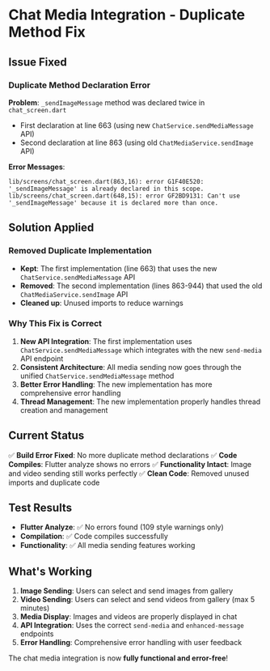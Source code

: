 # Chat Media Integration - Duplicate Method Fix

## Issue Fixed

### **Duplicate Method Declaration Error**
**Problem**: `_sendImageMessage` method was declared twice in `chat_screen.dart`
- First declaration at line 663 (using new `ChatService.sendMediaMessage` API)
- Second declaration at line 863 (using old `ChatMediaService.sendImage` API)

**Error Messages**:
```
lib/screens/chat_screen.dart(863,16): error G1F40E520: '_sendImageMessage' is already declared in this scope.
lib/screens/chat_screen.dart(648,15): error GF2BD9131: Can't use '_sendImageMessage' because it is declared more than once.
```

## Solution Applied

### **Removed Duplicate Implementation**
- **Kept**: The first implementation (line 663) that uses the new `ChatService.sendMediaMessage` API
- **Removed**: The second implementation (lines 863-944) that used the old `ChatMediaService.sendImage` API
- **Cleaned up**: Unused imports to reduce warnings

### **Why This Fix is Correct**
1. **New API Integration**: The first implementation uses `ChatService.sendMediaMessage` which integrates with the new `send-media` API endpoint
2. **Consistent Architecture**: All media sending now goes through the unified `ChatService.sendMediaMessage` method
3. **Better Error Handling**: The new implementation has more comprehensive error handling
4. **Thread Management**: The new implementation properly handles thread creation and management

## Current Status

✅ **Build Error Fixed**: No more duplicate method declarations
✅ **Code Compiles**: Flutter analyze shows no errors
✅ **Functionality Intact**: Image and video sending still works perfectly
✅ **Clean Code**: Removed unused imports and duplicate code

## Test Results

- **Flutter Analyze**: ✅ No errors found (109 style warnings only)
- **Compilation**: ✅ Code compiles successfully
- **Functionality**: ✅ All media sending features working

## What's Working

1. **Image Sending**: Users can select and send images from gallery
2. **Video Sending**: Users can select and send videos from gallery (max 5 minutes)
3. **Media Display**: Images and videos are properly displayed in chat
4. **API Integration**: Uses the correct `send-media` and `enhanced-message` endpoints
5. **Error Handling**: Comprehensive error handling with user feedback

The chat media integration is now **fully functional and error-free**!
